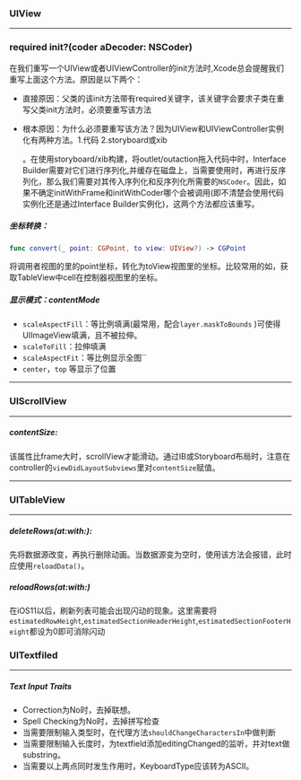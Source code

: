 ### UIView

---

### required init?(coder aDecoder: NSCoder)

在我们重写一个UIView或者UIViewController的init方法时,Xcode总会提醒我们重写上面这个方法。原因是以下两个：

- 直接原因：父类的该init方法带有required关键字，该关键字会要求子类在重写父类init方法时，必须要重写该方法

- 根本原因：为什么必须要重写该方法？因为UIView和UIViewController实例化有两种方法。1.代码 2.storyboard或xib

  。在使用storyboard/xib构建，将outlet/outaction拖入代码中时，Interface Builder需要对它们进行序列化,并缓存在磁盘上，当需要使用时，再进行反序列化，那么我们需要对其传入序列化和反序列化所需要的`NSCoder`。因此，如果不确定initWithFrame和initWithCoder哪个会被调用(即不清楚会使用代码实例化还是通过Interface Builder实例化)，这两个方法都应该重写。



##### 坐标转换：

```swift
func convert(_ point: CGPoint, to view: UIView?) -> CGPoint
```

将调用者视图的里的point坐标，转化为toView视图里的坐标。比较常用的如，获取TableView中cell在控制器视图里的坐标。

##### 显示模式：contentMode

- `scaleAspectFill`：等比例填满(最常用，配合`layer.maskToBounds` )可使得UIImageView填满，且不被拉伸。
- `scaleToFill`：拉伸填满
- `scaleAspectFit`：等比例显示全图``
- `center`，`top` 等显示了位置

---



### UIScrollView

---

##### contentSize:

该属性比frame大时，scrollView才能滑动。通过IB或Storyboard布局时，注意在controller的`viewDidLayoutSubviews`里对`contentSize`赋值。

---

### UITableView

---

##### deleteRows(at:with:):

先将数据源改变，再执行删除动画。当数据源变为空时，使用该方法会报错，此时应使用`reloadData()`。

##### reloadRows(at:with:)

在iOS11以后，刷新列表可能会出现闪动的现象。这里需要将`estimatedRowHeight`,`estimatedSectionHeaderHeight`,`estimatedSectionFooterHeight`都设为0即可消除闪动

### UITextfiled

---

##### Text Input Traits

- Correction为No时，去掉联想。
- Spell Checking为No时，去掉拼写检查
- 当需要限制输入类型时，在代理方法`shouldChangeCharactersIn`中做判断
- 当需要限制输入长度时，为textfield添加editingChanged的监听，并对text做substring。
- 当需要以上两点同时发生作用时，KeyboardType应该转为ASCII。

